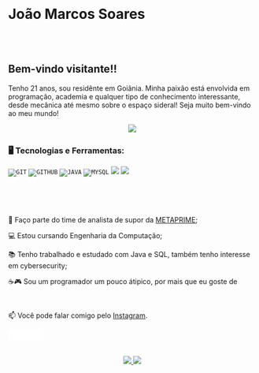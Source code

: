 
</br>
</br>
</br>
</br>

 
 <h1 align="left">João Marcos Soares</h1>





</br>
</br>

## Bem-vindo visitante!!
Tenho 21 anos, sou residênte em Goiânia. Minha paixão está envolvida em programação, academia e qualquer tipo de conhecimento interessante, desde mecânica até mesmo sobre o espaço sideral!
Seja muito bem-vindo ao meu mundo!

<p align="center">
  <img src="https://i.giphy.com/media/v1.Y2lkPTc5MGI3NjExanJzZmN6M21reDJtMHhjZWVvOWIxaWtkNDg0d2Z2aDFvMG16eHZxOSZlcD12MV9pbnRlcm5hbF9naWZfYnlfaWQmY3Q9Zw/3o7TKUcreLvhQNwCFG/giphy.gif" width="350">
</p>

### 🖥️ Tecnologias e Ferramentas: 
<code><img width="40px" src="https://cdn.jsdelivr.net/gh/devicons/devicon/icons/git/git-original.svg" title = "GIT"/></code>
<code><img width="40px" src="https://cdn.jsdelivr.net/gh/devicons/devicon/icons/github/github-original.svg" title = "GITHUB"/></code>
<code><img width="40px" src="https://cdn.jsdelivr.net/gh/devicons/devicon/icons/java/java-original.svg" title = "JAVA"/></code>
<code><img width="40px" src="https://cdn.jsdelivr.net/gh/devicons/devicon/icons/mysql/mysql-original.svg" title = "MYSQL"/></code>
<code><img width="40px" src="https://cdn.jsdelivr.net/gh/devicons/devicon@latest/icons/cplusplus/cplusplus-original.svg" tittle = "CPLUSPLUS" /></code>
<code><img width="40px" src="https://cdn.jsdelivr.net/gh/devicons/devicon@latest/icons/linux/linux-original.svg" tittle = "LINUX"/> </code> 

</br>
</br>
</br>
<div display="inline-block">
 <p align="left">🤿 Faço parte do time de analista de supor da <a href="https://metaprime.com.br/">METAPRIME</a>;</p>
 <p align="left">💻 Estou cursando Engenharia da Computação;</p>
 <p align="left">📚 Tenho trabalhado e estudado com Java e SQL, também tenho interesse em cybersecurity;</p>
 <p align="left">☕🎮 Sou um programador um pouco átipico, por mais que eu goste de </p>
</div>



</br>

📫 Você pode falar comigo pelo [Instagram](https://www.instagram.com/thejohn_cs/).
</br>

<a href="https://www.instagram.com/thejohn_cs/" target="_blank"><img align="left" alt="Instagram" width="22px" src="https://github.com/Aakarsh-B/trying-repos/blob/master/insta.svg" />
<a href="https://www.linkedin.com/in/jo%C3%A3o-marcos-a26439285/" target="_blank"><img align="left" alt="LinkedIn" width="22px" src="https://github.com/Aakarsh-B/trying-repos/blob/master/linkedin.svg" />
<a href="https://github.com/JohnMarcosP" target="_blank"><img alt="Blog" width="22px" src="https://github.com/Aakarsh-B/trying-repos/blob/master/dev-badge.svg" /></a>

##
<p align="center">
<a href="https://github.com/JohnMarcosP">
  <img height="180em" src="https://github-readme-stats-eight-theta.vercel.app/api?username=JohnMarcosP&show_icons=true&theme=algolia&include_all_commits=true&count_private=true"/>
  <img height="180em" src="https://github-readme-stats-eight-theta.vercel.app/api/top-langs/?username=JohnMarcosP&layout=compact&langs_count=8&theme=algolia"/>
</a>
</p>
